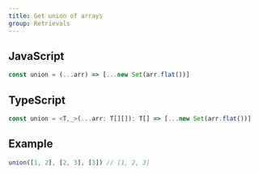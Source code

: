 ```yaml
---
title: Get union of arrays
group: Retrievals
---
```


## JavaScript
```js
const union = (...arr) => [...new Set(arr.flat())]
```

## TypeScript
```ts
const union = <T,_>(...arr: T[][]): T[] => [...new Set(arr.flat())]
```

## Example
```js
union([1, 2], [2, 3], [3]) // [1, 2, 3]
```
